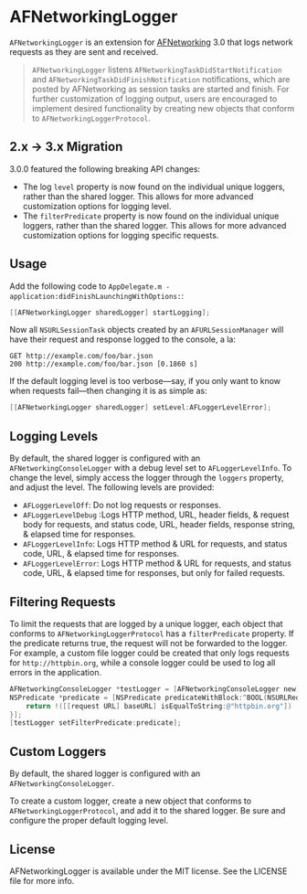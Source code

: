 # AFNetworkingLogger

`AFNetworkingLogger` is an extension for [AFNetworking](http://github.com/AFNetworking/AFNetworking/) 3.0 that logs network requests as they are sent and received.

> `AFNetworkingLogger` listens `AFNetworkingTaskDidStartNotification` and `AFNetworkingTaskDidFinishNotification` notifications, which are posted by AFNetworking as session tasks are started and finish. For further customization of logging output, users are encouraged to implement desired functionality by creating new objects that conform to `AFNetworkingLoggerProtocol`.

## 2.x -> 3.x Migration
3.0.0 featured the following breaking API changes:

* The log `level` property is now found on the individual unique loggers, rather than the shared logger. This allows for more advanced customization options for logging level.
* The `filterPredicate` property is now found on the individual unique loggers, rather than the shared logger. This allows for more advanced customization options for logging specific requests.

## Usage

Add the following code to `AppDelegate.m -application:didFinishLaunchingWithOptions:`:

``` objective-c
[[AFNetworkingLogger sharedLogger] startLogging];
```

Now all `NSURLSessionTask` objects created by an `AFURLSessionManager` will have their request and response logged to the console, a la:

```
GET http://example.com/foo/bar.json
200 http://example.com/foo/bar.json [0.1860 s]
```

If the default logging level is too verbose—say, if you only want to know when requests fail—then changing it is as simple as:

``` objective-c
[[AFNetworkingLogger sharedLogger] setLevel:AFLoggerLevelError];
```

## Logging Levels
By default, the shared logger is configured with an `AFNetworkingConsoleLogger` with a debug level set to `AFLoggerLevelInfo`. To change the level, simply access the logger through the `loggers` property, and adjust the level. The following levels are provided:

 * `AFLoggerLevelOff`: Do not log requests or responses.
 * `AFLoggerLevelDebug` :Logs HTTP method, URL, header fields, & request body for requests, and status code, URL, header fields, response string, & elapsed time for responses.
 * `AFLoggerLevelInfo`: Logs HTTP method & URL for requests, and status code, URL, & elapsed time for responses.
 * `AFLoggerLevelError`: Logs HTTP method & URL for requests, and status code, URL, & elapsed time for responses, but only for failed requests.

## Filtering Requests
To limit the requests that are logged by a unique logger, each object that conforms to `AFNetworkingLoggerProtocol` has a `filterPredicate` property. If the predicate returns true, the request will not be forwarded to the logger. For example, a custom file logger could be created that only logs requests for `http://httpbin.org`, while a console logger could be used to log all errors in the application.

```Objective-C
AFNetworkingConsoleLogger *testLogger = [AFNetworkingConsoleLogger new];
NSPredicate *predicate = [NSPredicate predicateWithBlock:^BOOL(NSURLRequest *  _Nonnull request, NSDictionary<NSString *,id> * _Nullable bindings) {
    return !([[request URL] baseURL] isEqualToString:@"httpbin.org"])
}];
[testLogger setFilterPredicate:predicate];
```    

## Custom Loggers
By default, the shared logger is configured with an `AFNetworkingConsoleLogger`.

To create a custom logger, create a new object that conforms to `AFNetworkingLoggerProtocol`, and add it to the shared logger. Be sure and configure the proper default logging level.

## License

AFNetworkingLogger is available under the MIT license. See the LICENSE file for more info.
